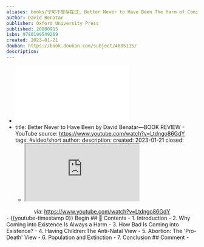 ```yaml
---
aliases: books/宁可不曾存在过, Better Never to Have Been The Harm of Coming Into Existence, Better Never to Have Been
author: David Benatar
publisher: Oxford University Press
published: 20080915
isbn: 9780199549269
created: 2023-01-21
douban: https://book.douban.com/subject/4685115/
description: 
---
```



- ![better-never-to-have-been-the-harm-of-coming-into-existence.pdf](../assets/better-never-to-have-been-the-harm-of-coming-into-existence_1674274322218_0.pdf)
- title: Better Never to Have Been by David Benatar—BOOK REVIEW - YouTube
  source: https://www.youtube.com/watch?v=Ltdngo86GdY
  tags: #video/short
  author: 
  description: 
  created: 2023-01-21
  closed:
  - <iframe src="https://www.youtube.com/embed/Ltdngo86GdY" allow="accelerometer; autoplay; clipboard-write; encrypted-media; gyroscope; picture-in-picture; web-share" referrerpolicy="strict-origin-when-cross-origin" allowfullscreen></iframe>
<center>via: <a href='https://www.youtube.com/watch?v=Ltdngo86GdY' target='_blank' class='external-link'>https://www.youtube.com/watch?v=Ltdngo86GdY</a></center>
    - {{youtube-timestamp 0}} Begin
## 📄 Contents
  - 1. Introduction
  - 2. Why Coming into Existence Is Always a Harm
  - 3. How Bad Is Coming into Existence?
  - 4. Having Children:The Anti-Natal View
  - 5. Abortion: The 'Pro-Death' View
  - 6. Population and Extinction
  - 7. Conclusion
## Comment
  -